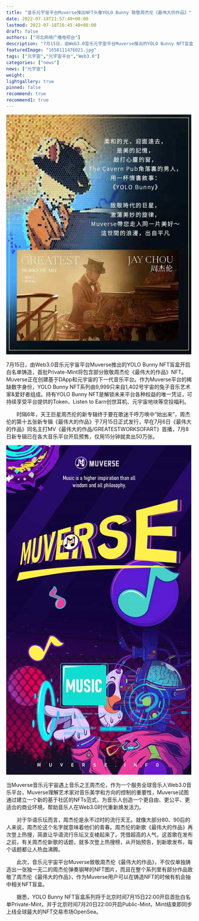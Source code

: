 ```yaml
---
title: "音乐元宇宙平台Muverse推出NFT头像YOLO Bunny 致敬周杰伦《最伟大的作品》"
date: 2022-07-18T21:57:40+08:00
lastmod: 2022-07-18T16:45:40+08:00
draft: false
authors: ["河北网络广播电视台"]
description: "7月15日，由Web3.0音乐元宇宙平台Muverse推出的YOLO Bunny NFT盲盒开启白名单铸造，首批Private-Mint将包含部分致敬周杰伦《最伟大的作品》NFT。"
featuredImage: "1658111476021.jpg"
tags: ["元宇宙","元宇宙平台","Web3.0"]
categories: ["news"]
news: ["元宇宙"]
weight: 
lightgallery: true
pinned: false
recommend: true
recommend1: true
---
```


![1](1658110823372.jpg)

7月15日，由Web3.0音乐元宇宙平台Muverse推出的YOLO Bunny NFT盲盒开启白名单铸造，首批Private-Mint将包含部分致敬周杰伦《最伟大的作品》NFT。Muverse正在创建基于DApp和元宇宙的下一代音乐平台。作为Muverse平台的稀缺数字身份，YOLO Bunny NFT系列由9,999只来自1,402号宇宙的兔子音乐艺术家&爱好者组成。持有YOLO Bunny NFT是解锁未来平台各种权益的唯一凭证，可持续享受平台提供的Token、Listen to Earn创世耳机、元宇宙地块等空投福利。

　　时隔6年，天王巨星周杰伦的新专辑终于要在歌迷千呼万唤中“始出来”，周杰伦的第十五张新专辑《最伟大的作品》于7月15日正式发行，早在7月6日《最伟大的作品》同名主打MV《最伟大的作品/GREATESTWORKSOFART》首播，7月8日新专辑已在各大音乐平台开启预售，仅用15分钟就卖出50万张。

![2](1658111025498.jpg)

当Muverse音乐元宇宙遇上音乐之王周杰伦，作为一个服务全球音乐人Web3.0音乐平台，Muverse理解艺术家对音乐美学和方向的控制的重要性，Muverse试图通过建立一个新的基于社区的NFTs范式，为音乐人创造一个更自由、更公平、更适合的商业环境，帮助音乐人在Web3.0时代重新焕发活力。

　　对于华语乐坛而言，周杰伦是永不过时的流行天王。就像大部分80、90后的人来说，周杰伦这个名字就意味着他们的青春。周杰伦的新歌《最伟大的作品》再次登上热搜，简直让华语流行乐坛又支棱起来了。凭借超高的人气，这首歌在发布之前，有关周杰伦新歌的话题，就多次登上热搜榜，从开始预告，到新歌发布，每个话题都让人热血沸腾。

　　此次，音乐元宇宙平台Muverse致敬周杰伦《最伟大的作品》，不仅仅单独铸造出一张独一无二的周杰伦弹奏钢琴的NFT图片，而且在整个系列里有部分作品致敬了周杰伦《最伟大的作品》，作为Muverse用户可以在铸造NFT的时候有机会抽中相关NFT盲盒。

　　据悉，YOLO Bunny NFT盲盒系列将于北京时间7月15日22:00开启首批白名单Private-Mint，并于北京时间7月20日22:00开启Public-Mint，Mint结束即同步上线全球最大的NFT交易市场OpenSea。